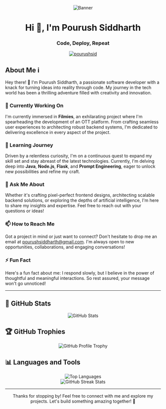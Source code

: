 <div align="center">
  <img src="https://github.com/pourushsiddharth/pourushsiddharth/blob/main/assets/banner.png" alt="Banner">
</div>

<h1 align="center">Hi 👋, I'm Pourush Siddharth</h1>
<h3 align="center">Code, Deploy, Repeat</h3>

<p align="center"> 
  <a href="https://twitter.com/pourushsid" target="blank"><img src="https://img.shields.io/twitter/follow/pourushsid?logo=twitter&style=for-the-badge" alt="pourushsid" /></a> 
</p>

## About Me ℹ️

Hey there! 👋 I'm Pourush Siddharth, a passionate software developer with a knack for turning ideas into reality through code. My journey in the tech world has been a thrilling adventure filled with creativity and innovation.

### 🔭 Currently Working On

I'm currently immersed in **Filmies**, an exhilarating project where I'm spearheading the development of an OTT platform. From crafting seamless user experiences to architecting robust backend systems, I'm dedicated to delivering excellence in every aspect of the project.

### 🌱 Learning Journey

Driven by a relentless curiosity, I'm on a continuous quest to expand my skill set and stay abreast of the latest technologies. Currently, I'm delving deep into **Java**, **Node.js**, **Flask**, and **Prompt Engineering**, eager to unlock new possibilities and refine my craft.

### 💬 Ask Me About

Whether it's crafting pixel-perfect frontend designs, architecting scalable backend solutions, or exploring the depths of artificial intelligence, I'm here to share my insights and expertise. Feel free to reach out with your questions or ideas!

### 📫 How to Reach Me

Got a project in mind or just want to connect? Don't hesitate to drop me an email at pourushsiddharth@gmail.com. I'm always open to new opportunities, collaborations, and engaging conversations!

### ⚡ Fun Fact

Here's a fun fact about me: I respond slowly, but I believe in the power of thoughtful and meaningful interactions. So rest assured, your message won't go unnoticed!

---



## 🚀 GitHub Stats

<div align="center">
  <img src="https://github-readme-stats.vercel.app/api?username=pourushsiddharth&show_icons=true&locale=en&theme=algolia" alt="GitHub Stats" />
</div>

## 🏆 GitHub Trophies

<div align="center">
  <img src="https://github-profile-trophy.vercel.app/?username=pourushsiddharth&theme=algolia" alt="GitHub Profile Trophy" />
</div>


## 📊 Languages and Tools

<div align="center">
  <img src="https://github-readme-stats.vercel.app/api/top-langs/?username=pourushsiddharth&layout=compact&theme=algolia" alt="Top Languages" />
</div>

<div align="center">
  <img src="https://github-readme-streak-stats.herokuapp.com/?user=pourushsiddharth&theme=algolia" alt="GitHub Streak Stats" />
</div>

---

<div align="center">
  <p>Thanks for stopping by! Feel free to connect with me and explore my projects. Let's build something amazing together! 🚀</p>
</div>
